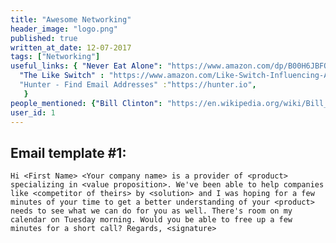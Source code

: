```yaml
---
title: "Awesome Networking"
header_image: "logo.png" 
published: true
written_at_date: 12-07-2017
tags: ["Networking"]
useful_links: { "Never Eat Alone": "https://www.amazon.com/dp/B00H6JBFOS",
  "The Like Switch" : "https://www.amazon.com/Like-Switch-Influencing-Attracting-Winning-ebook/dp/B00IWTWO8C",
  "Hunter - Find Email Addresses" :"https://hunter.io",
   }
people_mentioned: {"Bill Clinton": "https://en.wikipedia.org/wiki/Bill_Clinton"}
user_id: 1
---
```



## Email template #1:
``
Hi <First Name>
<Your company name> is a provider of <product> specializing in <value proposition>.
We've been able to help companies like <competitor of theirs> by <solution> and I was hoping for a few minutes of your time to get a better understanding of your <product> needs to see what we can do for you as well.
There's room on my calendar on Tuesday morning. Would you be able to free up a few minutes for a short call?
Regards,
<signature>
``
